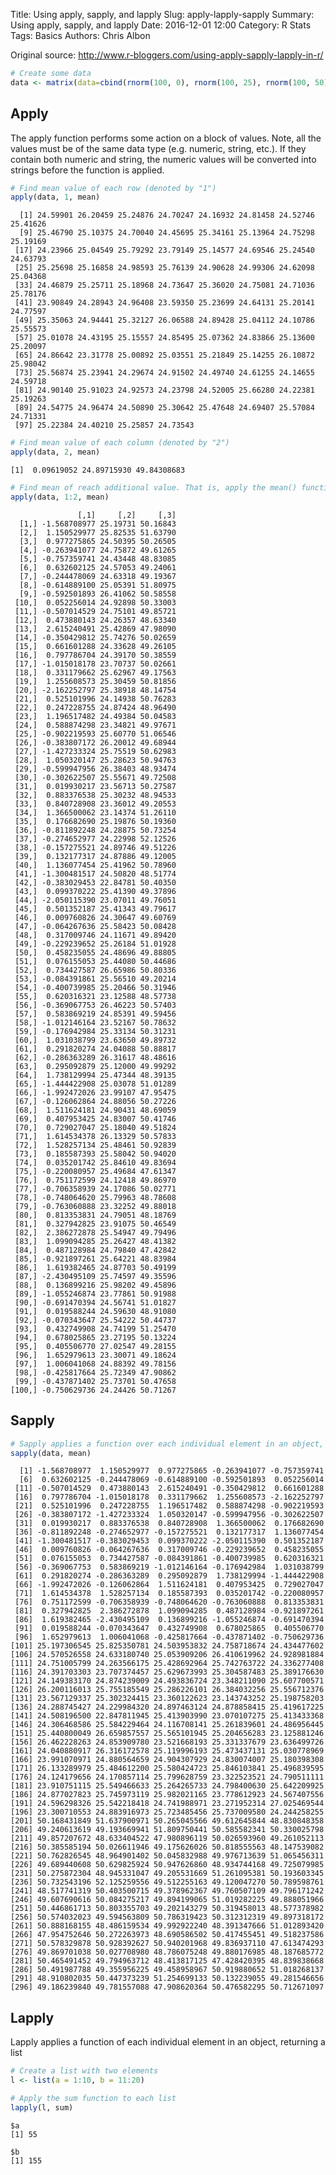 Title: Using apply, sapply, and lapply
Slug: apply-lapply-sapply
Summary: Using apply, sapply, and lapply
Date: 2016-12-01 12:00
Category: R Stats
Tags: Basics
Authors: Chris Albon



Original source: http://www.r-bloggers.com/using-apply-sapply-lapply-in-r/


```R
# Create some data
data <- matrix(data=cbind(rnorm(100, 0), rnorm(100, 25), rnorm(100, 50)), nrow=100, ncol=3)
```

## Apply

The apply function performs some action on a block of values. Note, all the values must be of the same data type (e.g. numeric, string, etc.). If they contain both numeric and string, the numeric values will be converted into strings before the function is applied.


```R
# Find mean value of each row (denoted by "1")
apply(data, 1, mean)
```




      [1] 24.59901 26.20459 25.24876 24.70247 24.16932 24.81458 24.52746 25.41626
      [9] 25.46790 25.10375 24.70040 24.45695 25.34161 25.13964 24.75298 25.19169
     [17] 24.23966 25.04549 25.79292 23.79149 25.14577 24.69546 25.24540 24.63793
     [25] 25.25698 25.16858 24.98593 25.76139 24.90628 24.99306 24.62098 25.04368
     [33] 24.46879 25.25711 25.18968 24.73647 25.36020 24.75081 24.71036 25.78176
     [41] 23.90849 24.28943 24.96408 23.59350 25.23699 24.64131 25.20141 24.77597
     [49] 25.35063 24.94441 25.32127 26.06588 24.89428 25.04112 24.10786 25.55573
     [57] 25.01078 24.43195 25.15557 24.85495 25.07362 24.83866 25.13600 25.20097
     [65] 24.86642 23.31778 25.00892 25.03551 25.21849 25.14255 26.10872 25.98042
     [73] 25.56874 25.23941 24.29674 24.91502 24.49740 24.61255 24.14655 24.59718
     [81] 24.90140 25.91023 24.92573 24.23798 24.52005 25.66280 24.22381 25.19263
     [89] 24.54775 24.96474 24.50890 25.30642 25.47648 24.69407 25.57084 24.71331
     [97] 25.22384 24.40210 25.25857 24.73543




```R
# Find mean value of each column (denoted by "2")
apply(data, 2, mean)
```




    [1]  0.09619052 24.89715930 49.84308683




```R
# Find mean of reach additional value. That is, apply the mean() functions to each individual observation instead of entire rows or entire columns (denoted by "1:2")
apply(data, 1:2, mean)
```




                   [,1]     [,2]     [,3]
      [1,] -1.568708977 25.19731 50.16843
      [2,]  1.150529977 25.82535 51.63790
      [3,]  0.977275865 24.50395 50.26505
      [4,] -0.263941077 24.75872 49.61265
      [5,] -0.757359741 24.43448 48.83085
      [6,]  0.632602125 24.57053 49.24061
      [7,] -0.244478069 24.63318 49.19367
      [8,] -0.614889100 25.05391 51.80975
      [9,] -0.592501893 26.41062 50.58558
     [10,]  0.052256014 24.92898 50.33003
     [11,] -0.507014529 24.75101 49.85721
     [12,]  0.473880143 24.26357 48.63340
     [13,]  2.615240491 25.42869 47.98090
     [14,] -0.350429812 25.74276 50.02659
     [15,]  0.661601288 24.33628 49.26105
     [16,]  0.797786704 24.39170 50.38559
     [17,] -1.015018178 23.70737 50.02661
     [18,]  0.331179662 25.62967 49.17563
     [19,]  1.255608573 25.30459 50.81856
     [20,] -2.162252797 25.38918 48.14754
     [21,]  0.525101996 24.14938 50.76283
     [22,]  0.247228755 24.87424 48.96490
     [23,]  1.196517482 24.49384 50.04583
     [24,]  0.588874298 23.34821 49.97671
     [25,] -0.902219593 25.60770 51.06546
     [26,] -0.383807172 26.20012 49.68944
     [27,] -1.427233324 25.75519 50.62983
     [28,]  1.050320147 25.28623 50.94763
     [29,] -0.599947956 26.38403 48.93474
     [30,] -0.302622507 25.55671 49.72508
     [31,]  0.019930217 23.56713 50.27587
     [32,]  0.883376538 25.30232 48.94533
     [33,]  0.840728908 23.36012 49.20553
     [34,]  1.366500062 23.14374 51.26110
     [35,]  0.176682690 25.19876 50.19360
     [36,] -0.811892248 24.28875 50.73254
     [37,] -0.274652977 24.22998 52.12526
     [38,] -0.157275521 24.89746 49.51226
     [39,]  0.132177317 24.87886 49.12005
     [40,]  1.136077454 25.41962 50.78960
     [41,] -1.300481517 24.50820 48.51774
     [42,] -0.383029453 22.84781 50.40350
     [43,]  0.099370222 25.41390 49.37896
     [44,] -2.050115390 23.07011 49.76051
     [45,]  0.501352187 25.41343 49.79617
     [46,]  0.009760826 24.30647 49.60769
     [47,] -0.064267636 25.58423 50.08428
     [48,]  0.317009746 24.11671 49.89420
     [49,] -0.229239652 25.26184 51.01928
     [50,]  0.458235055 24.48696 49.88805
     [51,]  0.076155053 25.44080 50.44686
     [52,]  0.734427587 26.65986 50.80336
     [53,] -0.084391861 25.56510 49.20214
     [54,] -0.400739985 25.20466 50.31946
     [55,]  0.620316321 23.12588 48.57738
     [56,] -0.369067753 26.46223 50.57403
     [57,]  0.583869219 24.85391 49.59456
     [58,] -1.012146164 23.52167 50.78632
     [59,] -0.176942984 25.33134 50.31231
     [60,]  1.031038799 23.63650 49.89732
     [61,]  0.291820274 24.04088 50.88817
     [62,] -0.286363289 26.31617 48.48616
     [63,]  0.295092879 25.12000 49.99292
     [64,]  1.738129994 25.47344 48.39135
     [65,] -1.444422908 25.03078 51.01289
     [66,] -1.992472026 23.99107 47.95475
     [67,] -0.126062864 24.88056 50.27226
     [68,]  1.511624181 24.90431 48.69059
     [69,]  0.407953425 24.83007 50.41746
     [70,]  0.729027047 25.18040 49.51824
     [71,]  1.614534378 26.13329 50.57833
     [72,]  1.528257134 25.48461 50.92839
     [73,]  0.185587393 25.58042 50.94020
     [74,]  0.035201742 25.84610 49.83694
     [75,] -0.220080957 25.49684 47.61347
     [76,]  0.751172599 24.12418 49.86970
     [77,] -0.706358939 24.17086 50.02771
     [78,] -0.748064620 25.79963 48.78608
     [79,] -0.763060888 23.32252 49.88018
     [80,]  0.813353831 24.79051 48.18769
     [81,]  0.327942825 23.91075 50.46549
     [82,]  2.386272878 25.54947 49.79496
     [83,]  1.099094285 25.26427 48.41382
     [84,]  0.487128984 24.79840 47.42842
     [85,] -0.921897261 25.64221 48.83984
     [86,]  1.619382465 24.87703 50.49199
     [87,] -2.430495109 25.74597 49.35596
     [88,]  0.136899216 25.98202 49.45896
     [89,] -1.055246874 23.77861 50.91988
     [90,] -0.691470394 24.56741 51.01827
     [91,]  0.019588244 24.59630 48.91080
     [92,] -0.070343647 25.54222 50.44737
     [93,]  0.432749908 24.74199 51.25470
     [94,]  0.678025865 23.27195 50.13224
     [95,]  0.405506770 27.02547 49.28155
     [96,]  1.652979613 23.30071 49.18624
     [97,]  1.006041068 24.88392 49.78156
     [98,] -0.425817664 25.72349 47.90862
     [99,] -0.437871402 25.73701 50.47658
    [100,] -0.750629736 24.24426 50.71267



## Sapply


```R
# Sapply applies a function over each individual element in an object, returning a vector
sapply(data, mean)
```




      [1] -1.568708977  1.150529977  0.977275865 -0.263941077 -0.757359741
      [6]  0.632602125 -0.244478069 -0.614889100 -0.592501893  0.052256014
     [11] -0.507014529  0.473880143  2.615240491 -0.350429812  0.661601288
     [16]  0.797786704 -1.015018178  0.331179662  1.255608573 -2.162252797
     [21]  0.525101996  0.247228755  1.196517482  0.588874298 -0.902219593
     [26] -0.383807172 -1.427233324  1.050320147 -0.599947956 -0.302622507
     [31]  0.019930217  0.883376538  0.840728908  1.366500062  0.176682690
     [36] -0.811892248 -0.274652977 -0.157275521  0.132177317  1.136077454
     [41] -1.300481517 -0.383029453  0.099370222 -2.050115390  0.501352187
     [46]  0.009760826 -0.064267636  0.317009746 -0.229239652  0.458235055
     [51]  0.076155053  0.734427587 -0.084391861 -0.400739985  0.620316321
     [56] -0.369067753  0.583869219 -1.012146164 -0.176942984  1.031038799
     [61]  0.291820274 -0.286363289  0.295092879  1.738129994 -1.444422908
     [66] -1.992472026 -0.126062864  1.511624181  0.407953425  0.729027047
     [71]  1.614534378  1.528257134  0.185587393  0.035201742 -0.220080957
     [76]  0.751172599 -0.706358939 -0.748064620 -0.763060888  0.813353831
     [81]  0.327942825  2.386272878  1.099094285  0.487128984 -0.921897261
     [86]  1.619382465 -2.430495109  0.136899216 -1.055246874 -0.691470394
     [91]  0.019588244 -0.070343647  0.432749908  0.678025865  0.405506770
     [96]  1.652979613  1.006041068 -0.425817664 -0.437871402 -0.750629736
    [101] 25.197306545 25.825350781 24.503953832 24.758718674 24.434477602
    [106] 24.570526558 24.633180740 25.053909206 26.410619962 24.928981884
    [111] 24.751005799 24.263566175 25.428692964 25.742763722 24.336277408
    [116] 24.391703303 23.707374457 25.629673993 25.304587483 25.389176630
    [121] 24.149383170 24.874239009 24.493836724 23.348211090 25.607700571
    [126] 26.200116013 25.755185549 25.286226101 26.384032256 25.556712376
    [131] 23.567129337 25.302324415 23.360122623 23.143743252 25.198758203
    [136] 24.288745427 24.229984320 24.897463124 24.878858415 25.419617225
    [141] 24.508196500 22.847811945 25.413903990 23.070107275 25.413433368
    [146] 24.306468586 25.584229464 24.116708141 25.261839601 24.486956445
    [151] 25.440800049 26.659857557 25.565101945 25.204656283 23.125881246
    [156] 26.462228263 24.853909780 23.521668193 25.331337679 23.636499726
    [161] 24.040880917 26.316172578 25.119996193 25.473437131 25.030778969
    [166] 23.991070971 24.880564659 24.904307929 24.830074007 25.180398308
    [171] 26.133289979 25.484612200 25.580424723 25.846103841 25.496839595
    [176] 24.124179656 24.170857114 25.799628759 23.322523521 24.790511111
    [181] 23.910751115 25.549466633 25.264265733 24.798400630 25.642209925
    [186] 24.877027823 25.745973119 25.982021165 23.778612923 24.567407556
    [191] 24.596298326 25.542218418 24.741988971 23.271952314 27.025469544
    [196] 23.300710553 24.883916973 25.723485456 25.737009580 24.244258255
    [201] 50.168431849 51.637900971 50.265045566 49.612645844 48.830848358
    [206] 49.240613619 49.193669941 51.809750441 50.585582341 50.330025798
    [211] 49.857207672 48.633404522 47.980896119 50.026593960 49.261052113
    [216] 50.385585194 50.026611946 49.175626026 50.818555563 48.147539082
    [221] 50.762826545 48.964901402 50.045832988 49.976713639 51.065456311
    [226] 49.689440608 50.629825924 50.947626860 48.934744168 49.725079985
    [231] 50.275872304 48.945331047 49.205531669 51.261095381 50.193603345
    [236] 50.732543196 52.125259556 49.512255163 49.120047270 50.789598761
    [241] 48.517741319 50.403500715 49.378962367 49.760507109 49.796171242
    [246] 49.607690616 50.084275217 49.894199065 51.019282225 49.888051966
    [251] 50.446861713 50.803355703 49.202143279 50.319458013 48.577378982
    [256] 50.574032023 49.594563809 50.786319423 50.312312319 49.897318172
    [261] 50.888168155 48.486159534 49.992922240 48.391347666 51.012893420
    [266] 47.954752646 50.272263973 48.690586502 50.417455451 49.518237586
    [271] 50.578329878 50.928392627 50.940201968 49.836937110 47.613474293
    [276] 49.869701038 50.027708980 48.786075248 49.880176985 48.187685772
    [281] 50.465491452 49.794963712 48.413817125 47.428420395 48.839838668
    [286] 50.491987788 49.355956225 49.458958967 50.919880652 51.018268137
    [291] 48.910802035 50.447373239 51.254699133 50.132239055 49.281546656
    [296] 49.186239840 49.781557088 47.908620364 50.476582295 50.712671097



## Lapply

Lapply applies a function of each individual element in an object, returning a list


```R
# Create a list with two elements
l <- list(a = 1:10, b = 11:20)

# Apply the sum function to each list
lapply(l, sum)
```




    $a
    [1] 55

    $b
    [1] 155
